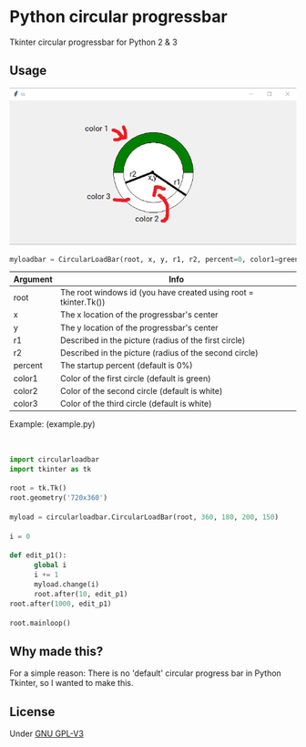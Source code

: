 # Python circular progressbar
Tkinter circular progressbar for Python 2 &amp; 3
## Usage
![alt](https://raw.githubusercontent.com/raspiduino/pythoncircularprogressbar/main/config.png)
```python
myloadbar = CircularLoadBar(root, x, y, r1, r2, percent=0, color1=green, color2=white, color3=white
```
|Argument|Info|
|--------|----|
|root|The root windows id (you have created using root = tkinter.Tk())|
|x|The x location of the progressbar's center|
|y|The y location of the progressbar's center|
|r1|Described in the picture (radius of the first circle)|
|r2|Described in the picture (radius of the second circle)|
|percent|The startup percent (default is 0%)|
|color1|Color of the first circle (default is green)|
|color2|Color of the second circle (default is white)|
|color3|Color of the third circle (default is white)|

<p>Example: (example.py)</p><br>

```python
import circularloadbar
import tkinter as tk

root = tk.Tk()
root.geometry('720x360')

myload = circularloadbar.CircularLoadBar(root, 360, 180, 200, 150)

i = 0

def edit_p1():
	  global i
	  i += 1
	  myload.change(i)
	  root.after(10, edit_p1)
root.after(1000, edit_p1)

root.mainloop()
```

## Why made this?
<p>For a simple reason: There is no 'default' circular progress bar in Python Tkinter, so I wanted to make this.</p>

## License
<p>Under <a href="https://github.com/raspiduino/pythoncircularprogressbar/blob/main/LICENSE">GNU GPL-V3</a></p>
